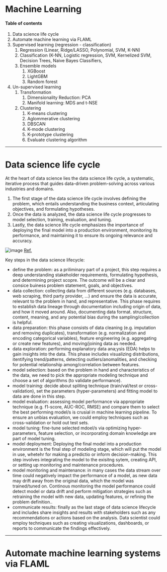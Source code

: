 <h1>Machine Learning</h1>

<a id='up'></a>

<h4> Table of contents </h4>

 
 
1. Data science life cycle
2. Automate machine learning via FLAML
3. Supervised learning (regression - classification)
    1. Regression (Linear, Ridge/LASSO, Polynomial, SVM, K-NN)
    2. Classification (K-NN, Logistic regression, SVM, Kernelized SVM, Decision Trees, Naive Bayes Classifiers, 
    3. Ensemble models
        1. XGBoost
        2. LightGBM
        3. Random forest
5. Un-supervised learning
     1. Transformation
        1. Dimensionality Reduction: PCA
        2. Manifold learning: MDS and t-NSE
     2. Clustering
        1. K-means clustering
        2. Aglommerative clustering 
        3. DBSCAN
        4. K-mode clustering
        5. K-prototype clustering
        6. Evaluate clustering algorithm

---

# Data science life cycle

At the heart of data science lies the data science life cycle, a systematic, iterative process that guides data-driven problem-solving across various industries and domains.

1. The first stage of the data science life cycle involves defining the problem, which entails understanding the business context, articulating objectives, and formulating hypotheses.
2. Once the data is analyzed, the data science life cycle progresses to model selection, training, evaluation, and tuning.
3. Lastly, the data science life cycle emphasizes the importance of deploying the final model into a production environment, monitoring its performance, and maintaining it to ensure its ongoing relevance and accuracy.

![image](https://github.com/Sean-Toroghi/Machine-learning/assets/50586266/e466f95a-5276-43b6-9a0c-73a3b62fb118)
[Ref.](https://learning.oreilly.com/library/view/machine-learning-with/9781800564749)


Key steps in the data science lifecycle:
- define the problem: as a priliminary part of a project, this step requires a deep understanding stakeholder requirements, formulating hypothesis, and determining project scopre. The outcome will be a clear and consice buiness problem statement, goals, and objectives.
- data collection: collecting data from different sources (e.g. databases, web scraping, third party provider, ...) and ensure the data is accurate, relevant to the problem in hand, and representative. This phase requires to establish data lineage through documentation including origin of data, and how it moved around. Also, documenting data format. structure, content, meaning, and any potential bias during the sampling/collection is helpful.
- data preparation: this phase consists of data cleaning (e.g. imputation and removing duplicates), transformation (e.g. normalization and encoding categorical variables), feature engineering (e.g. aggregating or create new features), and moving/joining data as needed.
- data exploration: performing explanatory data ana;ysis (EDA) helps to gain insights into the data. This phase includes visualizing distributions, itentifying trend/patterns, detecting outliers/anomalities, and checking for potential relationship among/correlation between features.
- model selection: based on the problem in hand and characteristics of the data, we need to pick the appropriate modeling technique and choose a set of algorithms (to validate performance).
- model training: decide about spliting technique (train/val/test or cross-validation), set the parameters (hyper-parameters) and fitting model to data are done in this step.
- model evaluation: assessing model performance via appropriate technique (e.g. f1-score, AUC-ROC, RMSE) and compare them to select the best performing model/s is crusial in machine learning pipeline. To ensure an unbias evaluation, we could employ techniques such as cross-validation or hold out test sets.
- model tuning: fine-tune selected mdoel/s via optimizing hyper-parameters, feature selection, or incorporating domain knowledge are part of model tuning. 
- model deployment: Deploying the final model into a production environment is the final step of modeling stage, which will put the model in use, whetehr for making a predictio or inform decision-making. This step involves integrating the model to the exisitng sytem, creating API, or setting up monitoring and maintenance procedures.  
- model monitoring and maintenance: in many cases the data stream over time could negatively impact the performance of a model, as new data may drift away from the original data, which the model was trained/tuned on. Continous monitoring the model performance could detect model or data drift and perform mitigation strategies such as retraining the model with new data, updating features, or refining the problem definition..
- communicate results: finally as the last stage of data science lifecycle and includes share insights and results with stakeholders such as any recommendations or actions based on the analysis. Data scientist could employ techniques such as creating visualizations, dashboards, or reports to communicate the findings effectively.


---
# Automate machine learning systems via FLAML


